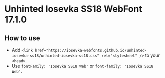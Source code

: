 # Unhinted Iosevka SS18 WebFont 17.1.0

## How to use

- Add `<link href="https://iosevka-webfonts.github.io/unhinted-iosevka-ss18/unhinted-iosevka-ss18.css" rel="stylesheet" />` to your `<head>`.
- Use `fontFamily: 'Iosevka SS18 Web'` or `font-family: 'Iosevka SS18 Web'`.
